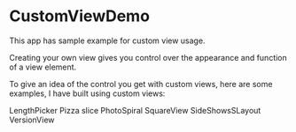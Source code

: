 # CustomViewDemo
This app has sample example for custom view usage.

Creating your own view gives you control over the appearance and function of a view element. 

To give an idea of the control you get with custom views, here are some examples, I have built using custom views:

LengthPicker
Pizza slice
PhotoSpiral
SquareView
SideShowsSLayout
VersionView

